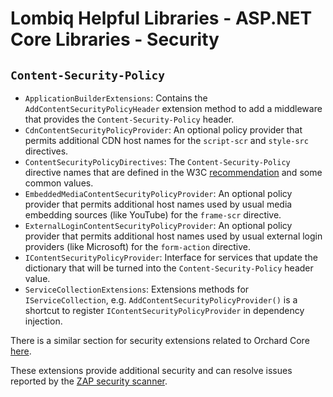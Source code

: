 # Lombiq Helpful Libraries - ASP.NET Core Libraries - Security

## `Content-Security-Policy`

- `ApplicationBuilderExtensions`: Contains the `AddContentSecurityPolicyHeader` extension method to add a middleware that provides the `Content-Security-Policy` header.
- `CdnContentSecurityPolicyProvider`: An optional policy provider that permits additional CDN host names for the `script-scr` and `style-src` directives.
- `ContentSecurityPolicyDirectives`: The `Content-Security-Policy` directive names that are defined in the W3C [recommendation](https://www.w3.org/TR/CSP2/#directives) and some common values.
- `EmbeddedMediaContentSecurityPolicyProvider`: An optional policy provider that permits additional host names used by usual media embedding sources (like YouTube) for the `frame-scr` directive.
- `ExternalLoginContentSecurityPolicyProvider`: An optional policy provider that permits additional host names used by usual external login providers (like Microsoft) for the `form-action` directive.
- `IContentSecurityPolicyProvider`: Interface for services that update the dictionary that will be turned into the `Content-Security-Policy` header value.
- `ServiceCollectionExtensions`: Extensions methods for `IServiceCollection`, e.g. `AddContentSecurityPolicyProvider()` is a shortcut to register `IContentSecurityPolicyProvider` in dependency injection.

There is a similar section for security extensions related to Orchard Core [here](../../Lombiq.HelpfulLibraries.OrchardCore/Docs/Security.md).

These extensions provide additional security and can resolve issues reported by the [ZAP security scanner](https://github.com/Lombiq/UI-Testing-Toolbox/blob/dev/Lombiq.Tests.UI/Docs/SecurityScanning.md).
